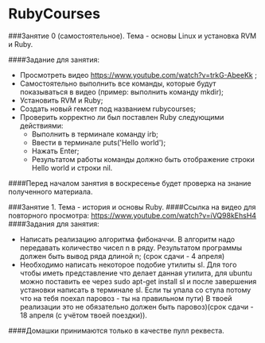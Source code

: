 # RubyCourses

###Занятие 0 (самостоятельное). Тема - основы Linux и установка RVM и Ruby.

####Задание для занятия:
* Просмотреть видео https://www.youtube.com/watch?v=trkG-AbeeKk ;
* Самостоятельно выполнить все команды, которые будут показываться в видео (пример: выполнить команду mkdir);
* Установить RVM и Ruby;
* Создать новый гемсет под названием rubycourses;
* Проверить корректно ли был поставлен Ruby следующими действиями:
  * Выполнить в терминале команду irb;
  * Ввести в терминале puts('Hello world');
  * Нажать Enter;
  * Результатом работы команды должно быть отображение строки Hello world и строки nil.

####Перед началом занятия в воскресенье будет проверка на знание полученного материала.

###Занятие 1. Тема - история и основы Ruby.
####Ссылка на видео для повторного просмотра: https://www.youtube.com/watch?v=iVQ98kEhsH4
####Задания для занятия:
* Написать реализацию алгоритма фибоначчи. В алгоритм надо передавать количество чисел n в ряду. Результатом программы должен быть вывод ряда длиной n; (срок сдачи - 4 апреля)
* Необходимо написать некоторое подобие утилиты sl. Для того чтобы иметь представление что делает данная утилита, для ubuntu можно поставить ее через sudo apt-get install sl и после завершения установки написать в терминале sl. Если ты упала со стула потому что на тебя поехал паровоз - ты на правильном пути) В твоей реализации это не обязательно должен быть паровоз)(срок сдачи - 18 апреля (с учётом твоей поездки)).

####Домашки принимаются только в качестве пулл реквеста.

